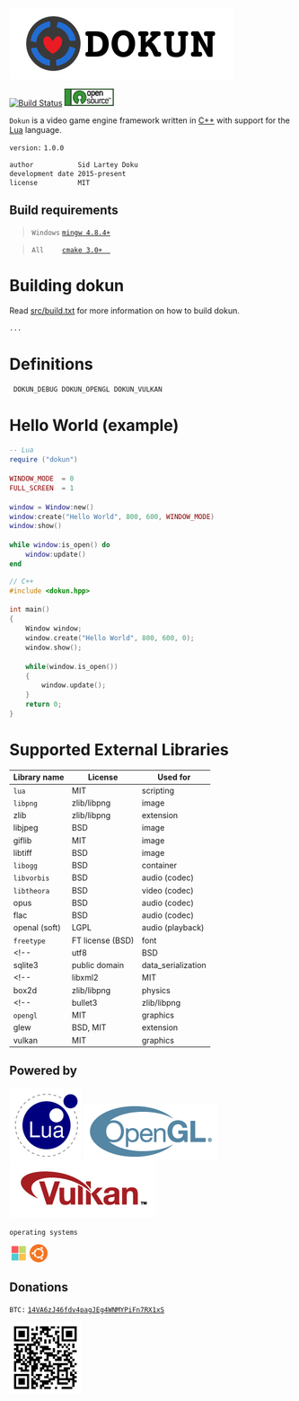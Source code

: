 ![dokun logo](res/icon/Dokun_text_logo.png "Dokun-logo") <!-- res/icon/Dokun-logo_128x128.png -->


[![Build Status](https://travis-ci.com/sidtheprince/dokun.svg?branch=master)](https://travis-ci.com/sidtheprince/dokun) [![alt text](res/icon/open_source_button.png)](https://opensource.org/licenses/MIT "Open Source")

`Dokun` is a video game engine framework written in [C++](https://en.wikipedia.org/wiki/C%2B%2B) with support
for the [Lua](https://www.lua.org/) language.

`version:`         `1.0.0`

```
author           Sid Lartey Doku
development date 2015-present
license          MIT
```

## Build requirements
> `Windows` [`mingw 4.8.4+`](http://www.mingw.org/)

> `All    ` [`cmake 3.0+  `](https://cmake.org/download/)</a>

 
# Building dokun
Read <a href="https://github.com/sidtheprince/dokun/blob/master/src/build.txt">src/build.txt</a> for more information on how to build dokun.
```sh
...
```

# Definitions
```sh
 DOKUN_DEBUG DOKUN_OPENGL DOKUN_VULKAN 
``` 

# Hello World (example)
```lua
-- Lua
require ("dokun")

WINDOW_MODE  = 0
FULL_SCREEN  = 1

window = Window:new()
window:create("Hello World", 800, 600, WINDOW_MODE)
window:show()

while window:is_open() do 
    window:update()
end
```
```cpp
// C++
#include <dokun.hpp>

int main()
{
    Window window;
    window.create("Hello World", 800, 600, 0);
    window.show();  
    
	while(window.is_open())
	{
		window.update();      
	}
	return 0;
}
```

# Supported External Libraries
|      Library name      |             License                  |         Used for                                      |
|------------------------|--------------------------------------|-------------------------------------------------------|
| `lua`                  | MIT                                  | scripting                                             |
| `libpng`               | zlib/libpng                          | image                                                 |
| zlib                   | zlib/libpng                          | extension                                             |
| libjpeg                | BSD                                  | image                                                 |
| giflib                 | MIT                                  | image                                                 |
| libtiff                | BSD                                  | image                                                 |
| `libogg`               | BSD                                  | container                                             |
| `libvorbis`            | BSD                                  | audio (codec)                                         |
| `libtheora`            | BSD                                  | video (codec)                                         |
| opus                   | BSD                                  | audio (codec)                                         |
| flac                   | BSD                                  | audio (codec)                                         |
| openal (soft)          | LGPL                                 | audio (playback)                                      |
| `freetype`             | FT license (BSD)                     | font                                                  |
<!--| utf8                   | BSD                                  | unicode                                               |-->
| sqlite3                | public domain                        | data_serialization                                    |
<!--| libxml2                | MIT                                  | data_serialization, model (COLLADA), image (SVG)      |-->
| box2d                  | zlib/libpng                          | physics                                               |
<!--| bullet3                | zlib/libpng                          | physics                                               |-->
| `opengl`               | MIT                                  | graphics                                              |
| glew                   | BSD, MIT                             | extension                                             |
| vulkan                 | MIT                                  | graphics                                              |


## Powered by ##
<a href="https://www.lua.org/" target="blank"><img src="res/icon/lua-128x128.png"></a>
<a href="https://www.opengl.org/" target="_blank"><img src="res/icon/OpenGL_100px_June16.png"></a>
<a href="https://www.khronos.org/vulkan/" target="_blank"><img src="res/icon/Vulkan_100px_Mar15.png"></a>

`operating systems`

<a href="https://www.microsoft.com/en-us/windows" target="_blank"><img src="res/icon/windows-orig.png" title="Windows" width="32"></img></a>         <a href="http://www.ubuntu.com/" target="_blank"><img src="res/icon/ubuntu.png" width="32" title="Ubuntu 16.04 and higher"></img></a>  
<!-- <a href="https://www.apple.com/osx/"><img src="res/icon/mac.png" width="32"></img></a>   <a href="https://www.android.com/"><img src="res/icon/android.png" width="32"></img></a>  <a href="https://www.apple.com/ios/"><img src="res/icon/apple.png" width="32"></img></a>
-->

## Donations ##

`BTC:`
[`14VA6zJ46fdv4pagJEg4WNMYPiFn7RX1xS`](https://www.blockchain.com/btc/address/14VA6zJ46fdv4pagJEg4WNMYPiFn7RX1xS)

<a href="https://www.blockchain.com/btc/address/14VA6zJ46fdv4pagJEg4WNMYPiFn7RX1xS" target="_blank"><img src="res/icon/btc_addr.png" title="Donate_BTC" width="128"></img></a>

